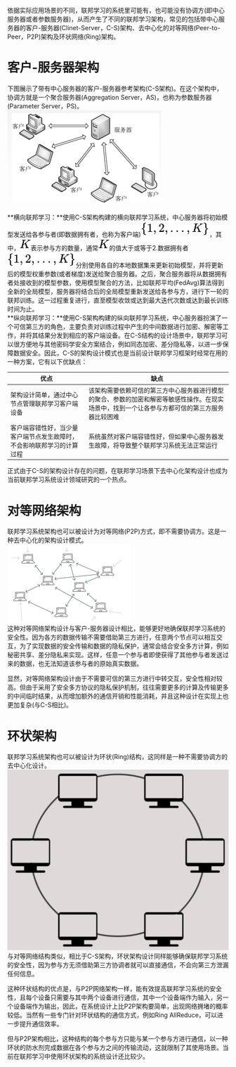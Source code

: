 依据实际应用场景的不同，联邦学习的系统里可能有，也可能没有协调方(即中心服务器或者参数服务器)，从而产生了不同的联邦学习架构，常见的包括带中心服务器的客户-服务器(Clinet-Server，C-S)架构、去中心化的对等网络(Peer-to-Peer，P2P)架构及环状网络(Ring)架构。
<a name="pxg5G"></a>
# 客户-服务器架构
下图展示了带有中心服务器的客户-服务器参考架构(C-S架构)。在这个架构中，协调方就是一个聚合服务器(Aggregation Server，AS)，也称为参数服务器(Parameter Server，PS)。<br />![c-s.png](./img/1639980451997-2a40e5c8-030e-4834-bd53-daf5763940b1.png)<br />**横向联邦学习：**使用C-S架构构建的横向联邦学习系统，中心服务器将初始模型发送给各参与者(即数据拥有者，也称为客户端)![](./img/82ae096ce782511edbd88d7c0bd3451e.svg)，其中，![](./img/a5f3c6a11b03839d46af9fb43c97c188.svg)表示参与方的数量，通常![](./img/a5f3c6a11b03839d46af9fb43c97c188.svg)的值大于或等于2.数据拥有者![](./img/82ae096ce782511edbd88d7c0bd3451e.svg)分别使用各自的本地数据集来更新初始模型，并将更新后的模型权重参数(或者梯度)发送给聚合服务器。之后，聚合服务器将从数据拥有者处接收到的模型参数，使用模型聚合的方法，比如联邦平均(FedAvg)算法得到全新的全局模型，服务器将结合后的全局模型重新发送给各参与方，进行下一轮的联邦训练。这一过程重复进行，直至模型收敛或达到最大迭代次数或达到最长训练时间为止。<br />**纵向联邦学习：**使用C-S架构构建的纵向联邦学习系统，中心服务器扮演了一个可信第三方的角色，主要负责对训练过程中产生的中间数据进行加密、解密等工作，并将其结果分发到相应的客户端设备。在C-S结构的设计场景中，联邦学习可以很方便地与其他密码学安全方案结合，例如同态加密、差分隐私等，以进一步保障数据安全。因此，C-S的架构设计模式也是当前设计联邦学习框架时经常在用的一种方案，它有以下优缺点：

| 优点 | 缺点 |
| --- | --- |
| 架构设计简单，通过中心节点管理联邦学习客户端设备 | 该架构需要依赖可信的第三方中心服务器进行模型的聚合、参数的加密和解密等敏感性操作。在现实场景中，找到一个让各参与方都可信的第三方服务器比较困难 |
| 客户端容错性好，当少量客户端节点发生故障时，不会影响联邦学习的计算过程 | 系统虽然对客户端容错性好，但如果中心服务器发生故障，将导致整个联邦学习系统无法正常运行 |

正式由于C-S的架构设计存在的问题，在联邦学习场景下去中心化架构设计也成为当前联邦学习系统设计领域研究的一个热点。
<a name="FnMU9"></a>
# 对等网络架构
联邦学习系统架构也可以被设计为对等网络(P2P)方式，即不需要协调方。这是一种去中心化的架构设计模式。<br />![P2P.png](./img/1639981326077-b1bbba95-2c18-482d-b594-36c9ed32af4f.png)<br />这种对等网络架构设计与客户-服务器设计相比，能够更好地确保联邦学习系统的安全性。因为各方的数据传输不需要借助第三方进行，任意两个节点可以相互交互，为了实现数据的安全传输和数据的隐私保护，通常会结合安全多方计算，例如秘密共享、差分隐私来实现。这样，任意一个参与者即使获得了其他参与者发送过来的数据，也无法知道该参与者的原始真实数据。

显然，对等网络架构设计由于不需要可信的第三方进行中转交互，安全性相对较高。但由于采用了安全多方协议的隐私保护机制，往往需要更多的计算及传输更多的中间临时结果，从而增加额外的通信开销和性能消耗，并且这种设计在实现上也更加复杂(与C-S相比)。
<a name="nlLUM"></a>
# 环状架构
联邦学习系统架构也可以被设计为环状(Ring)结构，这同样是一种不需要协调方的去中心化设计。<br />![Ring.png](./img/1639982323043-4ebbe9e2-9397-4f0c-ab75-b36e10bd9624.png)<br />与对等网络结构类似，相比于C-S架构，环状架构设计同样能够确保联邦学习系统的安全性，因为参与方无须借助第三方协调者就可以直接通信，不会向第三方泄漏任何信息。

这种环状结构的优点是，与P2P网络架构一样，能有效提高联邦学习系统的安全性，且每个设备只需要与其中两个设备进行通信，其中一个设备端作为输入，另一个设备端作为输出，因此，在系统设计上比P2P架构要简单，出现网络拥堵的概率较低。当然有一些专门针对环状结构的通信方式，例如Ring AllReduce，可以进一步提升通信效率。

但与P2P架构相比，这种结构的每个参与方只能与某一个参与方进行通信，以一种环状的防水剂完成数据在各个参与方之间的传输流动，这就限制了其使用场景。当前在联邦学习中使用环状架构的系统设计还比较少。




